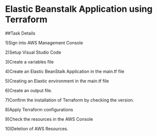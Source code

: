 # Elastic Beanstalk Application using Terraform


##Task Details

1)Sign into AWS Management Console

2)Setup Visual Studio Code

3)Create a variables file

4)Create an Elastic BeanStalk Application in the main.tf file

5)Creating an Elastic environment in the main.tf file

6)Create an output file.

7)Confirm the installation of Terraform by checking the version.

8)Apply Terraform configurations

9)Check the resources in the AWS Console

10)Deletion of AWS Resources.
